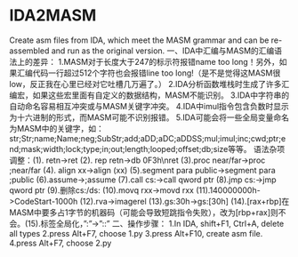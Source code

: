 # IDA2MASM
Create asm files from IDA, which meet the MASM grammar and can be re-assembled and run as the original version.
一、IDA中汇编与MASM的汇编语法上的差异：
1.MASM对于长度大于247的标示符报错name too long！另外，如果汇编代码一行超过512个字符也会报错line too long!（是不是觉得这MASM很low，反正我在心里已经对它吐槽几万遍了。）
2.IDA分析函数堆栈时生成了许多汇编宏，如果这些宏里面有自定义的数据结构，MASM不能识别。
3.IDA中字符串的自动命名容易相互冲突或与MASM关键字冲突。
4.IDA中imul指令包含负数时显示为十六进制的形式，而MASM可能不识别报错。
5.IDA可能会将一些全局变量命名为MASM中的关键字，如：str;Str;name;Name;neg;SubStr;add;aDD;aDC;aDDSS;mul;imul;inc;cwd;ptr;end;mask;width;lock;type;in;out;length;looped;offset;db;size等等。
语法杂项调整：(1). retn->ret  (2). rep retn->db 0F3h\nret  (3).proc near/far->proc ;near/far (4). align xx->align (xx) (5).segment para public->segment para ;public  (6).assume->;assume  (7).call cs:->call qword ptr  (8).jmp cs:->jmp qword ptr  (9).删除cs:/ds:  (10).movq rxx->movd rxx  (11).140000000h->CodeStart-1000h  (12).rva->imagerel  (13).gs:30h->gs:[30h]  (14).[rax+rbp]在MASM中要多占1字节的机器码（可能会导致短跳指令失败），改为[rbp+rax]则不会。(15).标签全局化，”:”->”::” 
二、操作步骤：
1.In IDA, shift+F1, Ctrl+A, delete all types
2.press Alt+F7, choose 1.py
3.press Alt+F10, create asm file.
4.press Alt+F7, choose 2.py
